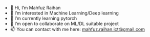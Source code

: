 - 👋 Hi, I’m Mahfuz Raihan
- 👀 I’m interested in Machine Learning/Deep learning
- 🌱 I’m currently learning pytorch
- 💞️ I’m open to collaborate on ML/DL suitable project
- 📫 You can contact with me here: mahfuz.raihan.ict@gmail.com

<!---
mahfuz-raihan/mahfuz-raihan is a ✨ special ✨ repository because its `README.md` (this file) appears on your GitHub profile.
You can click the Preview link to take a look at your changes.
--->
